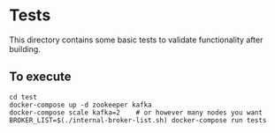 Tests
=====

This directory contains some basic tests to validate functionality after building.

To execute
----------

```
cd test
docker-compose up -d zookeeper kafka
docker-compose scale kafka=2    # or however many nodes you want
BROKER_LIST=$(./internal-broker-list.sh) docker-compose run tests
```

